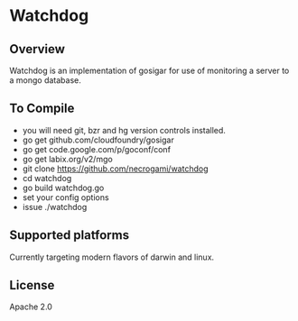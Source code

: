 # Watchdog

## Overview

Watchdog is an implementation of gosigar for use of monitoring a server to a mongo database.

## To Compile
	
* you will need git, bzr and hg version controls installed.
* go get github.com/cloudfoundry/gosigar
* go get code.google.com/p/goconf/conf
* go get labix.org/v2/mgo
* git clone https://github.com/necrogami/watchdog
* cd watchdog
* go build watchdog.go
* set your config options
* issue ./watchdog


## Supported platforms

Currently targeting modern flavors of darwin and linux.

## License

Apache 2.0
